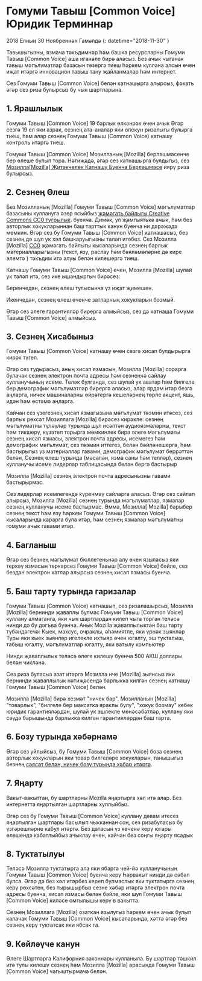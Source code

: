 # Гомуми Тавыш [Common Voice] Юридик Терминнар

2018 Елның 30 Ноябреннән Гамәлдә {: datetime="2018-11-30" }

Тавышыгызны, язмача тәкъдимнәр һәм башка ресурсларны Гомуми Тавыш [Common Voice] aша иганәле  бирә аласыз. Без ачык чыганак тавыш мәгълүматлар базасын төзергә тиеш һәркем куллана алсын өчен иҗат итәргә инновацион тавыш тану җайланмалар һәм интернет.

Сез Гомуми Тавыш [Common Voice] белән катнашырга алырсыз, фәкать әгәр сез риза булырсыз бу чын шартларына. 

## 1. Ярашлылык
Гомуми Тавыш [Common Voice] 19 барлык өлкәнрәк өчен ачык Әгәр сезгә 19 ел яки азрак, сeзнең ата-аналар яки опекун ризалыгы булырга тиеш, һәм алар cезнең Гомуми Тавыш (Common Voice) катнашу контроль итәргә тиеш. 

Гомуми Тавыш [Common Voice] Мозилланың [Mozilla] берләшмәсенче бер өлеше булып тора. Нәтиҗәдә, әгәр сез катнашырга булдыгыз, сез [Мозилла[Mozilla] Җитәкчелек Катнашу Буенча Берләшмәсе](https://www.mozilla.org/about/governance/policies/participation/) иярү риза булырсыз. 

## 2. Сезнең Өлеш 
Без Мозилланың [Mozilla] Гомуми Тавыш [Common Voice] мәгълүматлар базасыны куллануга әзер ясыйбыз [җәмәгать байлыгы Creative Commons CC0 тугрылык](https://creativecommons.org/publicdomain/zero/1.0/). буенча. Димәк, ул җәмгыятькә ачык, һәм без авторлык хокукларыннан баш тарттык канун буенча ни дәрәҗәдә мөмкин. Әгәр сез бу Гомуми Тавыш [Common Voice] катнашасыз, без сезнең дә шул ук хәл башкаруыгызны таләп итәбез. Сез Мозилла [Mozilla] [CC0](https://creativecommons.org/publicdomain/zero/1.0/) җәмәгать байлыгы кысаларында сезнең барлык материалларыгызны (текст, язу, раслау һәм бәяләмәләрне дә кире элемтә ) тәкъдим итә алуы белән килешергә тиеш. 

Катнашу Гомуми Тавыш [Common Voice] өчен, Мозилла [Mozilla] шулай ук таләп итә, сез ике ышандыргыч бирәсез: 

Беренчедән, сезнең өлеш тулысынча үз иҗат җимешен.

Икенчедән, сезнең өлеш өченче затларның хокукларын бозмый. 

Әгәр сез әлеге гарантияләр бирергә алмыйсыз, сез дә катнаша Гомуми Тавыш [Common Voice] алмыйсыз. 

## 3. Сезнең Хисабыныз
Гомуми Тавыш [Common Voice] катнашу өчен сезгә хисап булдырырга кирәк түгел. 

Әгәр сез тудырасыз, аның хисап язмасын, Мозилла [Mozilla] сорарга булачак сезнең электрон почта адресы һәм сезнеңчә сайлау кулланучының исеме. Теләк булганда, сез шулай ук аватар һәм билгеле бер демографик мәгълүматлар бирергә аласыз, алар ярдәм итәр безгә аңларга, ничек машиналарны өйрәтергә кешеләрнең төрле акцент, яшь, идән һәм өстәмә аңларга.

Кайчан сез үзегезнең хисап язмагызына мәгълүмат тәэмин итәсез, сез барлык рөхсәт Мозиллага [Mozilla] бирәсез кирәкле: 
сезнең мәгълүматны түләүләр турында шул исәптән аудиоязмаларны, текст һәм тикшерү, күзәтеп торырга мөмкинлек бирә 
әлеге мәгълүматы сезнең хисап язмасы, электрон почта адресы, исемегез һәм демографик мәгълүмат, сез тәэмин иттегез, белән бәйләнешергә, һәм
бастырыгыз үз материаллар гавами, демографик мәгълүмат беррәттән белән,
Сезнең өлеш турында (мәсәлән, язма саны һәм телләр), сезнең кулланучы исеме лидерлар таблицасында белән бергә бастырыр

Мозилла [Mozilla] сезнең электрон почта адресынызны гавами бастырырмас. 

Сез лидерлар исемлегендә күренмәү сайларга аласыз. Әгәр сез сайлап алырсыз, Мозилла [Mozilla]  сезнең турында мәгълүматлар, язмалар сезнең кулланучы исеме бастырмас. Әмма, Мозилла[ Mozilla]  барыбер сезнең текст һәм язу һәркем Гомуми Тавыш [Common Voice] кысаларында карарга була итәр,  һәм сезнең язмалар мәгълүматны гомуми ачык гавами итәр.

## 4. Багланыш
Әгәр сез безнең мәгълүмат бюллетеньнәр алу өчен языласыз яки теркәү язмасын теркәрсез Гомуми Тавыш [Common Voice] бәйле, сез бездән электрон хатлар алырсыз сезнең хисап язмасы буенча. 

## 5. Баш тарту турында гаризалар

Гомуми Тавыш (Common Voice) катнашып, сез ризалашырсыз, Мозилла [Mozilla] бернинди җаваплы булмас Гомуми Тавыш [Common Voice] куллану алмаганга, яки чын шартлардан килеп чыга торган теләсә нинди дә бу дәгъва буенча. Анык Mozilla җаваплылыктан баш тарту түбәндәгечә:
Кыек, махсус, очраклы, әһәмиятле, яки үрнәк зыянләр
Туры яки кыек зыянләр игелекле ихтыяр өчен югалту, эш тукталыш, табыш югалту, мәгълүматлар югалту, яки ватылу компьютер

Нинди җаваплылык теләсә әлеге килешү буенча 500 АКШ доллары белән чикләнә. 

Сез риза буласыз азат итәргә Мозилла нче [Mozilla] зыянсыз яки бернинди җаваплылык нәтиҗәсендә барлыкка килгән сезнең катнашу Гомуми Тавыш [Common Voice] белән. 

Мозилла [Mozilla]  бирә хезмәт "ничек бар". Мозилланын [Mozilla] "товарлык", "билгеле бер максатка яраклы булу", "хокук бозмау" кебек юридик гарантияләрдән, шулай ук эшлекле мөнәсәбәтләр, куллану яки сәүдә барышында барлыкка килгән гарантияләрдән баш тарта. 

## 6. Бозу турында хәбәрнамә
Әгәр сез уйлыйсыз, бу Гомуми Тавыш [Common Voice] боза сезнең авторлык хокукларын яки товар билгеләре хокукларын, танышыгыз безнең [сәясәт белән, ничек бозу турында хәбәр итәргә](https://www.mozilla.org/about/legal/report-infringement/).

## 7. Яңарту 
Вакыт-вакыттан, бу шартларны Mozilla яңартырга хәл итә алар. Без интернетта яңартылган шартларны хуплыйбыз. 

Әгәр сез бу Гомуми Тавыш [Common Voice] куллану дәвам итеcез яңартылган шартлары басылып чыкканнан соң, сез ризабуласыз бу үзгәрешләрне кабул итәргә. Без датасын үз көченә керү югары өлешендә кабатлыйбыз ачыклау өчен, кайчан без соңгы яңарту ясадык 

## 8. Туктатылуы 
Теләсә Мозилла туктатырга ала яки ябарга чей-йә кулланучының Гомуми Тавыш [Common Voice] буенча керү Һәрвакыт нинди дә сәбәп булса. Әгәр дә без хәл итәрбез кереп булмаслык яки туктатырга сезнең керү рөхсәтен, без тырышырбыз сезне хәбәр итәргә электрон почта адресы буенча, хисап язмасы белән бәйле, яки шул Гомуми Тавыш [Common Voice] киләсе омтылышы керү в вакытта. 

Сезнең Мозиллага [Mozilla] озаткан язылугыз һәркем өчен ачык булып калачак Гомуми Тавыш [Common Voice] кысаларында, хәтта әгәр без сезнең керү туктатсак яки ябсак та. 

## 9. Көйләүче канун
Әлеге Шартларга Калифорния законнары кулланыла. Бу шартлар тәшкил итә тулы килешү сезнең һәм Мозилла [Mozilla] арасында Гомуми Тавыш [Common Voice] чагыштырмача белән.
